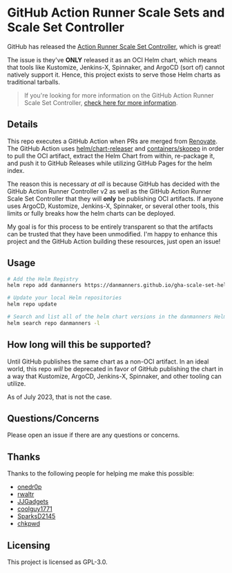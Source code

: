 # GitHub Action Runner Scale Sets and Scale Set Controller

GitHub has released the [Action Runner Scale Set Controller](https://docs.github.com/en/actions/hosting-your-own-runners/managing-self-hosted-runners-with-actions-runner-controller/deploying-runner-scale-sets-with-actions-runner-controller), which is great!

The issue is they've **ONLY** released it as an OCI Helm chart, which means that tools like Kustomize, Jenkins-X, Spinnaker, and ArgoCD (sort of) cannot natively support it. Hence, this project exists to serve those Helm charts as traditional tarballs.

> If you're looking for more information on the GitHub Action Runner Scale Set Controller, [check here for more information](https://github.com/actions/actions-runner-controller/tree/gha-runner-scale-set-0.4.0/docs/preview/gha-runner-scale-set-controller).

## Details

This repo executes a GitHub Action when PRs are merged from [Renovate](https://github.com/renovatebot/renovate). The GitHub Action uses [helm/chart-releaser](https://github.com/helm/chart-releaser) and [containers/skopeo](https://github.com/containers/skopeo) in order to pull the OCI artifact, extract the Helm Chart from within, re-package it, and push it to GitHub Releases while utilizing GitHub Pages for the helm index.

The reason this is necessary _at all_ is because GitHub has decided with the GitHub Action Runner Controller v2 as well as the GitHub Action Runner Scale Set Controller that they will **only** be publishing OCI artifacts. If anyone uses ArgoCD, Kustomize, Jenkins-X, Spinnaker, or several other tools, this limits or fully breaks how  the helm charts can be deployed.

My goal is for this process to be entirely transparent so that the artifacts can be trusted that they have been unmodified. I'm happy to enhance this project and the GitHub Action building these resources, just open an issue!

## Usage

```bash
# Add the Helm Registry
helm repo add danmanners https://danmanners.github.io/gha-scale-set-helm

# Update your local Helm repositories
helm repo update

# Search and list all of the helm chart versions in the danmanners Helm Registry
helm search repo danmanners -l
```

## How long will this be supported?

Until GitHub publishes the same chart as a non-OCI artifact. In an ideal world, this repo _will_ be deprecated in favor of GitHub publishing the chart in a way that Kustomize, ArgoCD, Jenkins-X, Spinnaker, and other tooling can utilize.

As of July 2023, that is not the case.

## Questions/Concerns

Please open an issue if there are any questions or concerns.

## Thanks

Thanks to the following people for helping me make this possible:

- [onedr0p](https://github.com/onedr0p)
- [rwaltr](https://github.com/rwaltr)
- [JJGadgets](https://github.com/JJGadgets)
- [coolguy1771](https://github.com/coolguy1771)
- [SparksD2145](https://github.com/SparksD2145)
- [chkpwd](https://github.com/chkpwd)

## Licensing

This project is licensed as GPL-3.0.
